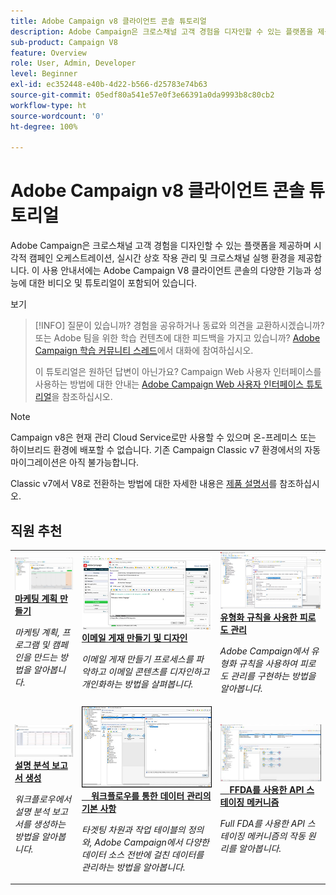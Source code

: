 ```yaml
---
title: Adobe Campaign v8 클라이언트 콘솔 튜토리얼
description: Adobe Campaign은 크로스채널 고객 경험을 디자인할 수 있는 플랫폼을 제공하며 시각적 캠페인 오케스트레이션, 실시간 상호 작용 관리 및 크로스채널 실행 환경을 제공합니다. 이 사용 안내서에는 Adobe Campaign V8 클라이언트 콘솔의 다양한 기능과 성능에 대한 비디오 및 튜토리얼이 포함되어 있습니다.
sub-product: Campaign V8
feature: Overview
role: User, Admin, Developer
level: Beginner
exl-id: ec352448-e40b-4d22-b566-d25783e74b63
source-git-commit: 05edf80a541e57e0f3e66391a0da9993b8c80cb2
workflow-type: ht
source-wordcount: '0'
ht-degree: 100%

---
```


# Adobe Campaign v8 클라이언트 콘솔 튜토리얼

Adobe Campaign은 크로스채널 고객 경험을 디자인할 수 있는 플랫폼을 제공하며 시각적 캠페인 오케스트레이션, 실시간 상호 작용 관리 및 크로스채널 실행 환경을 제공합니다. 이 사용 안내서에는 Adobe Campaign V8 클라이언트 콘솔의 다양한 기능과 성능에 대한 비디오 및 튜토리얼이 포함되어 있습니다.

보기

>[!INFO]
> 질문이 있습니까? 경험을 공유하거나 동료와 의견을 교환하시겠습니까? 또는 Adobe 팀을 위한 학습 컨텐츠에 대한 피드백을 가지고 있습니까? [Adobe Campaign 학습 커뮤니티 스레드](https://experienceleaguecommunities.adobe.com:443/t5/adobe-campaign-classic/join-the-discussion-on-adobe-campaign-learning/td-p/419096)에서 대화에 참여하십시오.
> 
> 이 튜토리얼은 원하던 답변이 아닌가요?
> Campaign Web 사용자 인터페이스를 사용하는 방법에 대한 안내는 [Adobe Campaign Web 사용자 인터페이스 튜토리얼](https://experienceleague.adobe.com/docs/campaign-web-learn/tutorials/overview.html?lang=ko)을 참조하십시오.

>[!NOTE]
> Campaign v8은 현재 관리 Cloud Service로만 사용할 수 있으며 온-프레미스 또는 하이브리드 환경에 배포할 수 없습니다. 기존 Campaign Classic v7 환경에서의 자동 마이그레이션은 아직 불가능합니다.
>
>Classic v7에서 V8로 전환하는 방법에 대한 자세한 내용은 [제품 설명서](https://experienceleague.adobe.com/docs/campaign/campaign-v8/new/v7-to-v8.html?lang=ko)를 참조하십시오.

<div id="recs-overview-body-1"></div>
<div id="recs-overview-body-2"></div>
<div id="recs-overview-body-3"></div>
<div id="recs-overview-body-4"></div>
<div id="recs-overview-body-5"></div>
<div id="recs-overview-body-6"></div>

<div id="staff-picks-section">

## 직원 추천

<table>
<tr>
  <td>
    <a href="/help/get-started/create-a-marketing-plan-programs-and-campaigns.md">
      <img alt="마케팅 계획, 프로그램 및 캠페인 만들기(비디오)" src="./assets/333810.jpg"/>
    </a>
    <div>
      <a href="/help/get-started/create-a-marketing-plan-programs-and-campaigns.md">
    <strong>마케팅 계획 만들기</strong>
    </a>
    </div>
    <p>
    <em>마케팅 계획, 프로그램 및 캠페인을 만드는 방법을 알아봅니다.</em>
    <p>
  </td>
   <td>
    <a href="./content-creation/create-and-design-email-deliveries.md">
      <img alt="이메일 게재 만들기 및 디자인(비디오)" src="./assets/333476.jpg" />
    </a>
    <div>
      <a href="./content-creation/create-and-design-email-deliveries.md">
    <strong>이메일 게재 만들기 및 디자인</strong>
    </a>
    </div>
    <p>
    <em>이메일 게재 만들기 프로세스를 파악하고 이메일 콘텐츠를 디자인하고 개인화하는 방법을 살펴봅니다.
</em>
    <p>
  </td>
  <td>
    <a href="./send-messages/fatigue-management/typology-rules-for-fatigue-management.md">
      <img alt="유형화 규칙을 사용한 피로도 관리(비디오)" src="./assets/333787.jpg" />
    </a>
    <div>
      <a href="./send-messages/fatigue-management/typology-rules-for-fatigue-management.md">
    <strong>유형화 규칙을 사용한 피로도 관리</strong>
    </a>
    </div>
    <p>
    <em>Adobe Campaign에서 유형화 규칙을 사용하여 피로도 관리를 구현하는 방법을 알아봅니다. </em>
    <p>
  </td>
</tr>
<tr>
</td>
  <td>
    <a href="./reporting/generate-a-descriptive-analysis-report.md">
      <img alt="설명 분석 보고서 생성" src="./assets/333994.jpg" />
    </a>
    <div>
      <a href="./reporting/generate-a-descriptive-analysis-report.md">
    <strong>설명 분석 보고서 생성</strong>
    </a>
    </div>
    <p>
    <em>워크플로우에서 설명 분석 보고서를 생성하는 방법을 알아봅니다.</em>
    <p>
  </td>
  <td>
   <a href="./data-management/data-management-fundamentals.md">
      <img alt="워크플로우를 통한 데이터 관리의 기본 사항" src="./assets/339992.jpg" />
    </a>
     <div>
      <a href="./data-management/data-management-fundamentals.md">
    <strong>워크플로우를 통한 데이터 관리의 기본 사항</strong>
    </a>
    </div>
    <p>
    <em>타겟팅 차원과 작업 테이블의 정의와, Adobe Campaign에서 다양한 데이터 소스 전반에 걸친 데이터를 관리하는 방법을 알아봅니다.</em>
    <p>
  </td>
  <td>
   <a href="./data-management/api-staging-mechanism.md">
      <img alt="FFDA를 사용한 API 스테이징 메커니즘" src="./assets/339276.jpg" />
    </a>
     <div>
      <a href="./data-management/api-staging-mechanism.md">
    <strong>FFDA를 사용한 API 스테이징 메커니즘</strong>
    </a>
    </div>
    <p>
    <em>Full FDA를 사용한 API 스테이징 메커니즘의 작동 원리를 알아봅니다.</em>
    <p>
  </td>
</tr>
</table>

</div>
